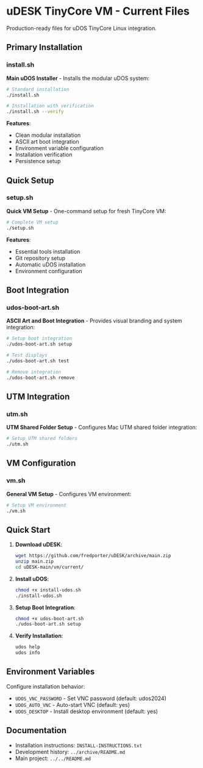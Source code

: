 # uDESK TinyCore VM - Current Files

Production-ready files for uDOS TinyCore Linux integration.

## Primary Installation

### install.sh
**Main uDOS Installer** - Installs the modular uDOS system:

```sh
# Standard installation
./install.sh

# Installation with verification
./install.sh --verify
```

**Features**:
- Clean modular installation
- ASCII art boot integration
- Environment variable configuration
- Installation verification
- Persistence setup

## Quick Setup

### setup.sh
**Quick VM Setup** - One-command setup for fresh TinyCore VM:

```sh
# Complete VM setup
./setup.sh
```

**Features**:
- Essential tools installation
- Git repository setup
- Automatic uDOS installation
- Environment configuration

## Boot Integration

### udos-boot-art.sh
**ASCII Art and Boot Integration** - Provides visual branding and system integration:

```sh
# Setup boot integration
./udos-boot-art.sh setup

# Test displays
./udos-boot-art.sh test

# Remove integration
./udos-boot-art.sh remove
```

## UTM Integration

### utm.sh
**UTM Shared Folder Setup** - Configures Mac UTM shared folder integration:

```sh
# Setup UTM shared folders
./utm.sh
```

## VM Configuration

### vm.sh
**General VM Setup** - Configures VM environment:

```sh
# Setup VM environment
./vm.sh
```

## Quick Start

1. **Download uDESK**:
   ```sh
   wget https://github.com/fredporter/uDESK/archive/main.zip
   unzip main.zip
   cd uDESK-main/vm/current/
   ```

2. **Install uDOS**:
   ```sh
   chmod +x install-udos.sh
   ./install-udos.sh
   ```

3. **Setup Boot Integration**:
   ```sh
   chmod +x udos-boot-art.sh
   ./udos-boot-art.sh setup
   ```

4. **Verify Installation**:
   ```sh
   udos help
   udos info
   ```

## Environment Variables

Configure installation behavior:
- `UDOS_VNC_PASSWORD` - Set VNC password (default: udos2024)
- `UDOS_AUTO_VNC` - Auto-start VNC (default: yes)
- `UDOS_DESKTOP` - Install desktop environment (default: yes)

## Documentation

- Installation instructions: `INSTALL-INSTRUCTIONS.txt`
- Development history: `../archive/README.md`
- Main project: `../../README.md`
